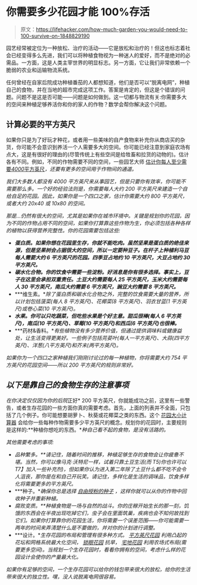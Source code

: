 # 你需要多少花园才能 100%存活

> 原文：<https://lifehacker.com/how-much-garden-you-would-need-to-100-survive-on-1848829190>

园艺经常被定位为一种放松、治疗的活动——它是放松和治疗的！但这也标志着社会已经变得多么先进，我们可以将种植食物视为一种迷人的爱好，而不是绝对的必需品。一方面，这是人类主宰世界的明显标志。另一方面，它让我们非常依赖一个脆弱的农业和运输物流系统。



任何曾经在自家后院成功种植番茄的人都想知道，他们是否可以“脱离电网”，种植自己的食物，并在当地的超市完成这项工作。答案是肯定的，但这是个错误的问题。问题不是这是否可能——问题是如何做到。这一切都与物流有关:你需要多大的空间来种植足够养活你和你的家人的作物？数学会帮你解决这个问题。

## 计算必要的平方英尺

如果你只是为了好玩才种花，或者用一些美味的自产食物来补充你从商店买的杂货，你可能不会意识到养活一个人需要多大的空间。你可能已经注意到家庭农场有点大，这是有很好的理由的(尽管传统上有些空间是给牲畜和拉货的动物的)。估计各有不同。例如，不同的作物需要不同的空间，一些园艺大师 [估计你每人至少需要*4000*平方英尺](https://www.thespruce.com/how-many-vegetables-per-person-in-garden-1403355)*，还要有更多的空间用于作物间的通道。*

*我们大多数人都没有 4000 平方英尺来从事园艺，但是只要你有效率，你可能不需要那么多。一个好的经验法则是，你需要每人大约 200 平方英尺来建造一个自给自足的花园。因此，如果你是一个四口之家，估计你需要大约 800 平方英尺，或者大约 20x40 或 10x80 的空间。*

*那是...仍然有很大的空间，尤其是如果你在城市环境中。关键是规划你的花园，因为不同的作物占用不同的空间，如果你打算靠这些作物为生，你必须包括各种各样的植物以获得营养完整性。你的花园需要包括这些:*

*   ***蛋白质。如果你想在花园里生存，你就不能吃肉。虽然坚果是蛋白质的绝佳来源，但是坚果树会占据很大的空间，所以一定要种豆子。在杆子上种植利马豆每人需要大约 6 平方英尺的花园。四季豆占地约 10 平方英尺，大豆占地约 30 平方英尺。***
*   ***碳水化合物。你的饮食中需要一些淀粉。好消息是你有很多选择。事实上，豆子在这里会承担双重责任。土豆大约需要每人 25 平方英尺，玉米大约需要每人 30 平方英尺，南瓜大约需要 6 平方英尺，豌豆大约需要 8 平方英尺。***
*   ***维生素。**除了蛋白质和碳水化合物之外，完整的饮食需要大量的营养，所以计划包括菠菜(每人 8 平方英尺)、花椰菜(8 平方英尺)、羽衣甘蓝(1 平方英尺)或卷心菜(10 平方英尺)。*
*   ***水果。你可以只吃蔬菜，但吃些水果是个好主意。甜瓜很棒(每人 6 平方英尺)，南瓜(10 平方英尺)、草莓(10 平方英尺)和西瓜(6 平方英尺)也很棒。***
*   ***药材&香料。**有些植物没有多少营养价值，但通过提供调味料或健康益处，让生活变得更美好。一些例子包括芫荽叶(每人一平方英尺)、大蒜(四平方英尺)、洋葱(八平方英尺)和芥末(两平方英尺)。*

*如果你为一个四口之家种植我们刚刚讨论过的每一种植物，你将需要大约 754 平方英尺的花园空间——所以 200 平方英尺的规则非常好。*

## *以下是靠自己的食物生存的注意事项*

*在你决定仅仅因为你的后院*正好* 200 平方英尺，你就能成功之前，这里有一些警告，或者生存花园的一些方面你真的需要考虑。首先，上面的列表并不全面，只包括了几个例子。你可能想要胡萝卜、秋葵或花椰菜之类的东西。这个 [花园大小计算器](https://morningchores.com/vegetable-garden-size/) 会给你一些每种作物需要多少平方英尺的概念。规划你的花园时，主要规则是这样的:**种植你想吃的东西。**种自己看不起的食物，是没有活路的。*

*其他需要考虑的事项:*

*   ***品种繁多。**请记住，随着时间的推移，种植足够生存的食物会让你疲惫不堪。当然，你*可以*像马克·沃特尼一样，试着只靠土豆生活(而 T5)你也许可以 T7】加入一些补充剂)，但如果你认为进入第二年除了土豆什么都不吃不会令人沮丧，那你是在和自己开玩笑。请记住，多样化是生活的调味品，饮食多样化将需要更多的平方英尺。*
*   ***种子。**确保你总是选择 [自由授粉的种子](https://www.gardeningknowhow.com/garden-how-to/propagation/seeds/open-pollination-information.htm) ，这样你就可以从你的作物中回收种子并重新种植。*
*   ***腐败变质。**种植食物是一场与自然的战斗。你的庄稼开始生长的那一刻，饥饿的东西会在半夜出现吃掉它们，虫子会在里面筑巢，疾病也会不知何故找到它们。如果你打算靠你的花园生活，你将需要一个误差范围——你可能需要一两年的时间来弄清楚什么是*不*要做的，并对你的计划进行调整。*
*   ***设计。**生存花园的布局和管理有很多种方式。 [平方英尺花园](https://gardenerspath.com/how-to/design/guide-to-square-foot-gardening/) 利用凸起的花坛和网格系统最大化空间， [锁眼花园](https://www.bobvila.com/articles/keyhole-gardening/) 抗旱， [宅地花园](https://thetinylife.com/basic-tips-for-homestead-gardens/) 利用农场式布局(需要更多空间)。当规划一个生存花园时，看看你拥有的空间，考虑什么样的花园设计会使你的产量最大化。*

*如果你有足够的空间，一个生存花园可以给你的钱包带来很大的放松，给你的生活带来很大的独立性。嘿，没人说脱离电网很容易。*